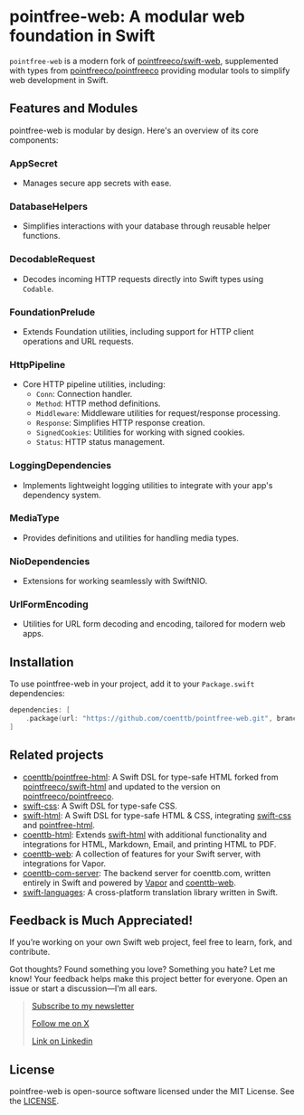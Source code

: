 # pointfree-web: A modular web foundation in Swift

`pointfree-web` is a modern fork of [pointfreeco/swift-web](https://www.github.com/pointfreeco/swift-web), supplemented with types from [pointfreeco/pointfreeco](https://www.github.com/pointfreeco/pointfreeco) providing modular tools to simplify web development in Swift.

## Features and Modules

pointfree-web is modular by design. Here's an overview of its core components:

### **AppSecret**
- Manages secure app secrets with ease.

### **DatabaseHelpers**
- Simplifies interactions with your database through reusable helper functions.

### **DecodableRequest**
- Decodes incoming HTTP requests directly into Swift types using `Codable`.

### **FoundationPrelude**
- Extends Foundation utilities, including support for HTTP client operations and URL requests.

### **HttpPipeline**
- Core HTTP pipeline utilities, including:
  - `Conn`: Connection handler.
  - `Method`: HTTP method definitions.
  - `Middleware`: Middleware utilities for request/response processing.
  - `Response`: Simplifies HTTP response creation.
  - `SignedCookies`: Utilities for working with signed cookies.
  - `Status`: HTTP status management.

### **LoggingDependencies**
- Implements lightweight logging utilities to integrate with your app's dependency system.

### **MediaType**
- Provides definitions and utilities for handling media types.

### **NioDependencies**
- Extensions for working seamlessly with SwiftNIO.

### **UrlFormEncoding**
- Utilities for URL form decoding and encoding, tailored for modern web apps.

## Installation

To use pointfree-web in your project, add it to your `Package.swift` dependencies:

```swift
dependencies: [
    .package(url: "https://github.com/coenttb/pointfree-web.git", branch: "main")
]
```

## Related projects

* [coenttb/pointfree-html](https://www.github.com/coenttb/coenttb/pointfree-html): A Swift DSL for type-safe HTML forked from [pointfreeco/swift-html](https://www.github.com/pointfreeco/swift-html) and updated to the version on [pointfreeco/pointfreeco](https://github.com/pointfreeco/pointfreeco).
* [swift-css](https://www.github.com/coenttb/swift-css): A Swift DSL for type-safe CSS.
* [swift-html](https://www.github.com/coenttb/swift-html): A Swift DSL for type-safe HTML & CSS, integrating [swift-css](https://www.github.com/coenttb/swift-css) and [pointfree-html](https://www.github.com/coenttb/pointfree-html).
* [coenttb-html](https://www.github.com/coenttb/coenttb-html): Extends [swift-html](https://www.github.com/coenttb/swift-html) with additional functionality and integrations for HTML, Markdown, Email, and printing HTML to PDF.
* [coenttb-web](https://www.github.com/coenttb/coenttb-web): A collection of features for your Swift server, with integrations for Vapor.
* [coenttb-com-server](https://www.github.com/coenttb/coenttb-com-server): The backend server for coenttb.com, written entirely in Swift and powered by [Vapor](https://www.github.com/vapor/vapor) and [coenttb-web](https://www.github.com/coenttb/coenttb-web).
* [swift-languages](https://www.github.com/coenttb/swift-languages): A cross-platform translation library written in Swift.

## Feedback is Much Appreciated!
  
If you’re working on your own Swift web project, feel free to learn, fork, and contribute.

Got thoughts? Found something you love? Something you hate? Let me know! Your feedback helps make this project better for everyone. Open an issue or start a discussion—I’m all ears.

> [Subscribe to my newsletter](http://coenttb.com/en/newsletter/subscribe)
>
> [Follow me on X](http://x.com/coenttb)
> 
> [Link on Linkedin](https://www.linkedin.com/in/tenthijeboonkkamp)

## License

pointfree-web is open-source software licensed under the MIT License. See the [LICENSE](LICENSE).
